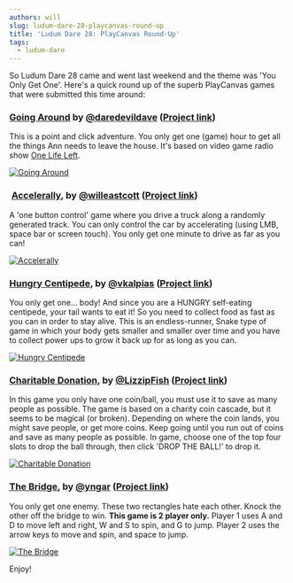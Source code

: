 ```yaml
---
authors: will
slug: ludum-dare-28-playcanvas-round-up
title: 'Ludum Dare 28: PlayCanvas Round-Up'
tags:
  - ludum-dare
---
```


So Ludum Dare 28 came and went last weekend and the theme was 'You Only Get One'. Here's a quick round up of the superb PlayCanvas games that were submitted this time around:

### [Going Around](https://playcanv.as/p/WDDAV5tg/) by [@daredevildave](https://twitter.com/daredevildave) ([Project link](https://playcanvas.com/project/3491/overview/going-around))

This is a point and click adventure. You only get one (game) hour to get all the things Ann needs to leave the house. It's based on video game radio show [One Life Left](https://onelifeleft.com/).

[![Going Around](/img/ld28-going-around.jpg)](https://playcanv.as/p/WDDAV5tg/)

###  [Accelerally](https://playcanv.as/p/dq0cXdTJ/), by [@willeastcott](https://twitter.com/willeastcott) ([Project link](https://playcanvas.com/project/3489/overview/accelerally))

A 'one button control' game where you drive a truck along a randomly generated track. You can only control the car by accelerating (using LMB, space bar or screen touch). You only get one minute to drive as far as you can!

[![Accelerally](/img/ld28-accelerally.jpg)](https://playcanv.as/p/dq0cXdTJ/)

### [Hungry Centipede](https://playcanv.as/p/LWXp9L6L/), by [@vkalpias](https://twitter.com/vkalpias) ([Project link](https://playcanvas.com/project/3487/overview/hungry-centipede))

You only get one... body! And since you are a HUNGRY self-eating centipede, your tail wants to eat it! So you need to collect food as fast as you can in order to stay alive. This is an endless-runner, Snake type of game in which your body gets smaller and smaller over time and you have to collect power ups to grow it back up for as long as you can.

[![Hungry Centipede](/img/ld28-hungry-centipede.jpg)](https://playcanv.as/p/LWXp9L6L/)

### [Charitable Donation](http://apps.playcanvas.com/lizzip/ld28/charitabledonation), by [@LizzipFish](https://twitter.com/LizzipFish) ([Project link](https://playcanvas.com/user/lizzip/ld28))

In this game you only have one coin/ball, you must use it to save as many people as possible. The game is based on a charity coin cascade, but it seems to be magical (or broken). Depending on where the coin lands, you might save people, or get more coins. Keep going until you run out of coins and save as many people as possible. In game, choose one of the top four slots to drop the ball through, then click 'DROP THE BALL!' to drop it.

[![Charitable Donation](/img/ld28-charitable-donation.jpg)](http://apps.playcanvas.com/lizzip/ld28/charitabledonation)

### [The Bridge](https://playcanv.as/p/TZjbpJH0/), by [@yngar](https://twitter.com/yngar) ([Project link](https://playcanvas.com/project/3540/overview/ludumdare))

You only get one enemy. These two rectangles hate each other. Knock the other off the bridge to win. **This game is 2 player only.**
Player 1 uses A and D to move left and right, W and S to spin, and G to jump.
Player 2 uses the arrow keys to move and spin, and space to jump.

[![The Bridge](/img/ld28-the-bridge.jpg)](https://playcanv.as/p/TZjbpJH0/)

Enjoy!
